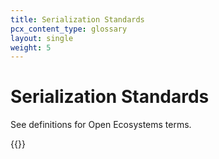 ```yaml
---
title: Serialization Standards
pcx_content_type: glossary
layout: single
weight: 5
---
```


# Serialization Standards

See definitions for Open Ecosystems terms.

{{<definition-listing>}}
